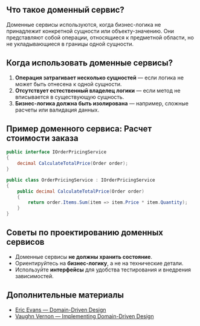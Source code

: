 
## Что такое доменный сервис?

Доменные сервисы используются, когда бизнес-логика не принадлежит конкретной сущности или объекту-значению. Они представляют собой операции, относящиеся к предметной области, но не укладывающиеся в границы одной сущности.

## Когда использовать доменные сервисы?

1. **Операция затрагивает несколько сущностей** — если логика не может быть отнесена к одной сущности.
2. **Отсутствует естественный владелец логики** — если метод не вписывается в существующую сущность.
3. **Бизнес-логика должна быть изолирована** — например, сложные расчеты или валидация данных.

## Пример доменного сервиса: Расчет стоимости заказа

```csharp
public interface IOrderPricingService
{
    decimal CalculateTotalPrice(Order order);
}

public class OrderPricingService : IOrderPricingService
{
    public decimal CalculateTotalPrice(Order order)
    {
        return order.Items.Sum(item => item.Price * item.Quantity);
    }
}
```

## Советы по проектированию доменных сервисов

- Доменные сервисы **не должны хранить состояние**.
- Ориентируйтесь на **бизнес-логику**, а не на технические детали.
- Используйте **интерфейсы** для удобства тестирования и внедрения зависимостей.

## Дополнительные материалы

- [Eric Evans — Domain-Driven Design](https://www.domainlanguage.com/ddd/reference/)
- [Vaughn Vernon — Implementing Domain-Driven Design](https://www.amazon.com/Implementing-Domain-Driven-Design-Vaughn-Vernon/dp/0321834577)